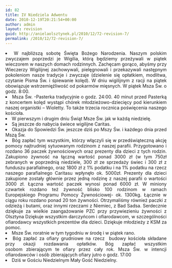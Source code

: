 ```yaml
---
id: 82
title: IV Niedziela Adwentu
date: 2010-12-19T20:21:54+00:00
author: admin
layout: revision
guid: http://anielaolsztynek.pl/2010/12/72-revision-7/
permalink: /2010/12/72-revision-7/
---
```

<li style="text-align: justify;">
  W najbliższą sobotę Święta Bożego Narodzenia. Naszym polskim zwyczajem poprzedzi je Wigilia, którą będziemy przeżywali w piątek wieczorem w naszych domach rodzinnych. Zachęcam gorąco, abyśmy przy Wieczerzy Wigilijnej zachowywali, pielęgnowali i przekazywali następnym pokoleniom nasze tradycje i zwyczaje (dzielenie się opłatkiem, modlitwa, czytanie Pisma Św. i śpiewanie kolęd). W dniu wigilijnym z racji na piątek obowiązuje wstrzemięźliwość od pokarmów mięsnych. W piątek Msza Św. o godz. 8:00.
</li>
<li style="text-align: justify;">
  Msza Św. -Pasterka tradycyjnie o godz. 24:00. 40 minut przed Pasterką z koncertem kolęd wystąpi chórek młodzieżowo-dziecięcy pod kierunkiem naszej organistki &#8211; Wioletty. To także trzecia rocznica poświęcenia naszego kościoła.
</li>
<li style="text-align: justify;">
  W pierwszym i drugim dniu Świąt Msze Św. jak w każdą niedzielę.
</li>
<li style="text-align: justify;">
  Są jeszcze do nabycia świece wigilijne Caritas.
</li>
<li style="text-align: justify;">
  Okazja do Spowiedzi Św. jeszcze dziś po Mszy Św. i każdego dnia przed Mszą Św.
</li>
<li style="text-align: justify;">
  Bóg zapłać tym wszystkim, którzy włączyli się w przedświąteczną akcję pomocy najtrudniej sytuowanym rodzinom z naszej parafii. Przygotowano i rozdano 36 paczek żywnościowych oraz prezenty dla dzieci z tych rodzin. Zakupiono żywność na łączną wartość ponad 3000 zł (w tym 750zł zebranych w poprzednią niedziele, 300 zł ze sprzedaży świec i 300 zł z funduszu parafialnego, oraz 1800 zł z 1% podatku i na 1% podatku na rzecz naszego parafialnego Caritasu wpłynęło ok. 5000zł. Prezenty dla dzieci zakupione zostały głównie przez jedną rodzinę z naszej parafii o wartości 3000 zł. Łączna wartość paczek wynosi ponad 6000 zł. W miniony czwartek rozdano też żywność blisko 100 rodzinom w ramach Europejskiego Programu Pomocy Żywnościowej- ok. 1300kg. Łącznie w ciągu roku rozdano ponad 20 ton żywności. Otrzymaliśmy również paczki z odzieżą i butami, oraz innymi rzeczami z Niemiec, z Bad Sadsa. Serdecznie dziękuje za wielkie zaangażowanie PZC przy przywiezieniu żywności z Olsztyna Dziękuje wszystkim darczyńcom i ofiarodawcom, w szczególności ofiarodawcy wszystkich prezentów dla dzieci. Dziękuje młodzieży z KSM za pomoc.
</li>
<li style="text-align: justify;">
  Msze Św. roratnie w tym tygodniu w środę i w piątek rano.
</li>
<li style="text-align: justify;">
  Bóg zapłać za ofiary grudniowe na rzecz  budowy kościoła składane przy okazji rozdawania opłatków. Bóg zapłać wszystkim osobom zbierającym te ofiary przez cały rok. Msza Św. w intencji ofiarodawców i osób zbierających ofiary jutro o godz. 17:00
</li>
<li style="text-align: justify;">
  Dziś w Gościu Niedzielnym Mały Gość Niedzielny.
</li>
